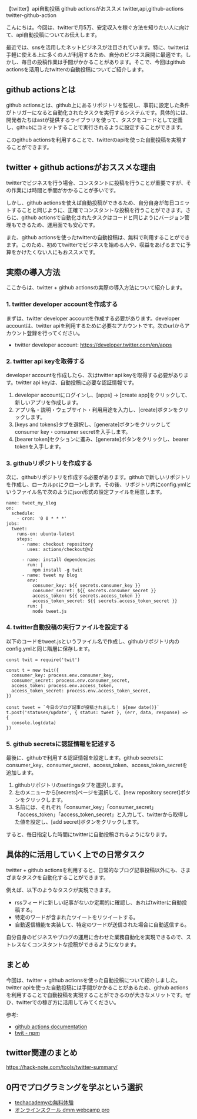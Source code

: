 【twitter】api自動投稿 github actionsがおススメ
twitter,api,github-actions
twitter-github-action

こんにちは。今回は、twitterで月5万、安定収入を稼ぐ方法を知りたい人に向けて、api自動投稿についてお伝えします。

最近では、snsを活用したネットビジネスが注目されています。特に、twitterは手軽に使える上に多くの人が利用するため、自分のビジネス展開に最適です。しかし、毎日の投稿作業は手間がかかることがあります。そこで、今回はgithub actionsを活用したtwitterの自動投稿についてご紹介します。

## github actionsとは

github actionsとは、github上にあるリポジトリを監視し、事前に設定した条件がトリガーになると自動化されたタスクを実行するシステムです。具体的には、開発者たちはastが提供するライブラリを使って、タスクをコードとして定義し、githubにコミットすることで実行されるように設定することができます。

このgithub actionsを利用することで、twitterのapiを使った自動投稿を実現することができます。

## twitter + github actionsがおススメな理由

twitterでビジネスを行う場合、コンスタントに投稿を行うことが重要ですが、その作業には時間と手間がかかることが多いです。

しかし、github actionsを使えば自動投稿ができるため、自分自身が毎日コミットすることと同じように、正確でコンスタントな投稿を行うことができます。さらに、github actionsで自動化されたタスクはコードと同じようにバージョン管理もできるため、運用面でも安心です。

また、github actionsを使ったtwitterの自動投稿は、無料で利用することができます。このため、初めてtwitterでビジネスを始める人や、収益をあげるまでに予算をかけたくない人にもおススメです。

## 実際の導入方法

ここからは、twitter + github actionsの実際の導入方法について紹介します。

### 1. twitter developer accountを作成する

まずは、twitter developer accountを作成する必要があります。developer accountは、twitter apiを利用するために必要なアカウントです。次のurlからアカウント登録を行ってください。

- twitter developer account: https://developer.twitter.com/en/apps

### 2. twitter api keyを取得する

developer accountを作成したら、次はtwitter api keyを取得する必要があります。twitter api keyは、自動投稿に必要な認証情報です。

1. developer accountにログインし、[apps] -> [create app]をクリックして、新しいアプリを作成します。
2. アプリ名・説明・ウェブサイト・利用用途を入力し、[create]ボタンをクリックします。
3. [keys and tokens]タブを選択し、[generate]ボタンをクリックしてconsumer key・consumer secretを入手します。
4. [bearer token]セクションに進み、[generate]ボタンをクリックし、bearer tokenを入手します。

### 3. githubリポジトリを作成する

次に、githubリポジトリを作成する必要があります。githubで新しいリポジトリを作成し、ローカルpcにクローンします。その後、リポジトリ内にconfig.ymlというファイル名で次のようにjson形式の設定ファイルを用意します。

```
name: tweet_my_blog
on:
  schedule:
    - cron: '0 0 * * *'
jobs:
  tweet:
    runs-on: ubuntu-latest
    steps:
      - name: checkout repository
        uses: actions/checkout@v2

      - name: install dependencies
        run: |
          npm install -g twit
      - name: tweet my blog
        env:
          consumer_key: ${{ secrets.consumer_key }}
          consumer_secret: ${{ secrets.consumer_secret }}
          access_token: ${{ secrets.access_token }}
          access_token_secret: ${{ secrets.access_token_secret }}
        run: |
          node tweet.js
```

### 4. twitter自動投稿の実行ファイルを設定する

以下のコードをtweet.jsというファイル名で作成し、githubリポジトリ内のconfig.ymlと同じ階層に保存します。

```
const twit = require('twit')

const t = new twit({
  consumer_key: process.env.consumer_key,
  consumer_secret: process.env.consumer_secret,
  access_token: process.env.access_token,
  access_token_secret: process.env.access_token_secret,
})

const tweet = `今日のブログ記事が投稿されました！ ${new date()}`
t.post('statuses/update', { status: tweet }, (err, data, response) => {
  console.log(data)
})
```

### 5. github secretsに認証情報を記述する

最後に、githubで利用する認証情報を設定します。github secretsにconsumer_key、consumer_secret、access_token、access_token_secretを追加します。

1. githubリポジトリのsettingsタブを選択します。
2. 左のメニューから[secrets]ページを選択して、[new repository secret]ボタンをクリックします。
3. 名前には、それぞれ「consumer_key」「consumer_secret」「access_token」「access_token_secret」と入力して、twitterから取得した値を設定し、[add secret]ボタンをクリックします。

すると、毎日指定した時間にtwitterに自動投稿されるようになります。

## 具体的に活用していく上での日常タスク

twitter + github actionsを利用すると、日常的なブログ記事投稿以外にも、さまざまなタスクを自動化することができます。

例えば、以下のようなタスクが実現できます。

- rssフィードに新しい記事がないか定期的に確認し、あればtwitterに自動投稿する。
- 特定のワードが含まれたツイートをリツイートする。
- 自動返信機能を実装して、特定のワードが送信された場合に自動返信する。

自分自身のビジネスやブログの運用に合わせた業務自動化を実現できるので、ストレスなくコンスタントな投稿ができるようになります。

## まとめ

今回は、twitter + github actionsを使った自動投稿について紹介しました。twitter apiを使った自動投稿には手間がかかることがあるため、github actionsを利用することで自動投稿を実現することができるのが大きなメリットです。ぜひ、twitterでの稼ぎ方に活用してみてください。

参考:
- [github actions documentation](https://docs.github.com/en/actions)
- [twit - npm](https://www.npmjs.com/package/twit)


## twitter関連のまとめ
https://hack-note.com/tools/twitter-summary/


## 0円でプログラミングを学ぶという選択
- [techacademyの無料体験](//af.moshimo.com/af/c/click?a_id=2612475&amp;p_id=1555&amp;pc_id=2816&amp;pl_id=22706&amp;url=https%3a%2f%2ftechacademy.jp%2fhtmlcss-trial%3futm_source%3dmoshimo%26utm_medium%3daffiliate%26utm_campaign%3dtextad)
- [オンラインスクール dmm webcamp pro](//af.moshimo.com/af/c/click?a_id=2612482&amp;p_id=1363&amp;pc_id=2297&amp;pl_id=39999&amp;guid=on)

